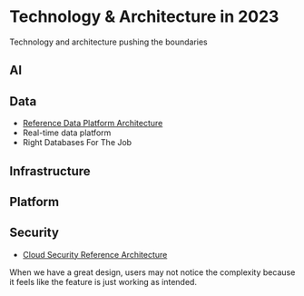 # Technology & Architecture in 2023

Technology and architecture pushing the boundaries

## AI

## Data
* [Reference Data Platform Architecture](docs/DataPlatformArchitecture.md)
* Real-time data platform
* Right Databases For The Job

## Infrastructure

## Platform  

## Security
* [Cloud Security Reference Architecture](docs/CloudSecurityReferenceArchitecture.md)


When we have a great design, users may not notice the complexity because it feels like the feature is just working as intended. 
